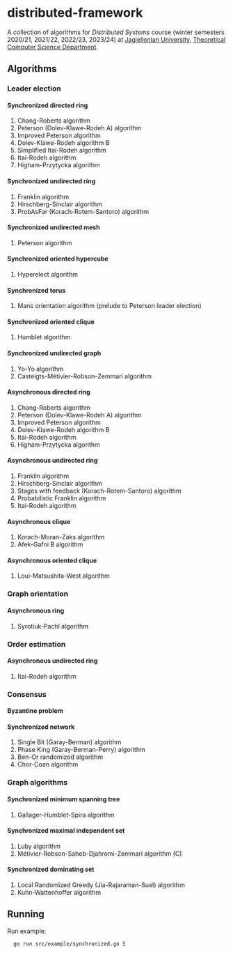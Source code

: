 # distributed-framework
A collection of algorithms for _Distributed Systems_ course (winter semesters 2020/21, 2021/22, 2022/23, 2023/24) at [Jagiellonian University](https://uj.edu.pl), [Theoretical Computer Science Department](https://tcs.uj.edu.pl).

## Algorithms

### Leader election

#### Synchronized directed ring
1. Chang-Roberts algorithm
1. Peterson (Dolev-Klawe-Rodeh A) algorithm
1. Improved Peterson algorithm
1. Dolev-Klawe-Rodeh algorithm B
1. Simplified Itai-Rodeh algorithm
1. Itai-Rodeh algorithm
1. Higham-Przytycka algorithm

#### Synchronized undirected ring
1. Franklin algorithm
1. Hirschberg-Sinclair algorithm
1. ProbAsFar (Korach-Rotem-Santoro) algorithm

#### Synchronized undirected mesh
1. Peterson algorithm

#### Synchronized oriented hypercube
1. Hyperelect algorithm

#### Synchronized torus
1. Mans orientation algorithm (prelude to Peterson leader election)

#### Synchronized oriented clique
1. Humblet algorithm

#### Synchronized undirected graph
1. Yo-Yo algorithm
1. Casteigts-Métivier-Robson-Zemmari algorithm

#### Asynchronous directed ring
1. Chang-Roberts algorithm
1. Peterson (Dolev-Klawe-Rodeh A) algorithm
1. Improved Peterson algorithm
1. Dolev-Klawe-Rodeh algorithm B
1. Itai-Rodeh algorithm
1. Higham-Przytycka algorithm

#### Asynchronous undirected ring
1. Franklin algorithm
1. Hirschberg-Sinclair algorithm
1. Stages with feedback (Korach-Rotem-Santoro) algorithm
1. Probabilistic Franklin algorithm
1. Itai-Rodeh algorithm

#### Asynchronous clique
1. Korach-Moran-Zaks algorithm
2. Afek-Gafni B algorithm

#### Asynchronous oriented clique
1. Loui-Matsushita-West algorithm

### Graph orientation

#### Asynchronous ring
1. Syrotiuk-Pachl algorithm

### Order estimation

#### Asynchronous undirected ring
1. Itai-Rodeh algorithm

### Consensus

#### Byzantine problem

#### Synchronized network
1. Single Bit (Garay-Berman) algorithm
1. Phase King (Garay-Berman-Perry) algorithm
1. Ben-Or randomized algorithm
1. Chor-Coan algorithm

### Graph algorithms

#### Synchronized minimum spanning tree
1. Gallager-Humblet-Spira algorithm

#### Synchronized maximal independent set
1. Luby algorithm
2. Métivier-Robson-Saheb-Djahromi-Zemmari algorithm (C)

#### Synchronized dominating set
1. Local Randomized Greedy (Jia-Rajaraman-Suel) algorithm
1. Kuhn-Wattenhoffer algorithm

## Running

Run example:
```bash
  go run src/example/synchronized.go 5
```

